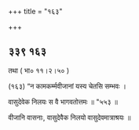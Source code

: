 +++
title = "१६३"

+++


## ३३९ १६३
तथा ( भा० ११।२।५० ) 

(१६३) “न कामकर्म्मवीजानां यस्य चेतसि सम्भवः । 

वासुदेवेक निलयः स वै भागवतोत्तमः ॥ "५५३ ॥ 

वीजानि वासनाः, वासुदेवैक निलयो वासुदेवमात्राश्रयः ॥ 
